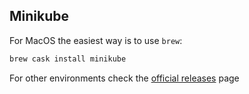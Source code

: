 ## Minikube ##

For MacOS the easiest way is to use `brew`:

```bash
brew cask install minikube
```

For other environments check the [official releases](https://github.com/kubernetes/minikube/releases) page
